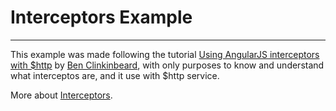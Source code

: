 # Interceptors Example 
---
This example was made following the tutorial [Using AngularJS interceptors with $http](https://egghead.io/lessons/angularjs-using-angularjs-interceptors-with-http)
by  [Ben Clinkinbeard](https://egghead.io/instructors/ben-clinkinbeard), with only purposes to know and understand what interceptos are, and it use with $http service.


More about [Interceptors](https://docs.angularjs.org/api/ng/service/$http#interceptors). 
